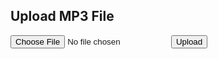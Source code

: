 <!DOCTYPE html>
<html>
<head>
  <title>MP3 Upload</title>
  <link rel="stylesheet" type="text/css" href="uploadstyles.css">
</head>
<body>
  <h2>Upload MP3 File</h2>
  
  <form id="uploadForm" enctype="multipart/form-data">
    <input type="file" id="mp3File" accept=".mp3">
    <button type="submit">Upload</button>
  </form>

  <script>
    document.getElementById('uploadForm').addEventListener('submit', function(e) {
      e.preventDefault(); // Prevent form submission
      
      var fileInput = document.getElementById('mp3File');
      var file = fileInput.files[0];
      
      if (file) {
        var reader = new FileReader();
        reader.onload = function(e) {
          var mp3Data = e.target.result;
          // Send the data to the server using fetch API
          fetch('http://your-domain.com/store-mp3', {
            method: 'POST',
            headers: {
              'Content-Type': 'application/json'
            },
            body: JSON.stringify({ mp3Data: mp3Data })
          })
          .then(function(response) {
            // Handle the server response
            if (response.ok) {
              console.log('MP3 file uploaded successfully');
            } else {
              console.error('Failed to upload MP3 file. Status:', response.status);
            }
          })
          .catch(function(error) {
            // Handle errors
            console.error('Error uploading MP3 file', error);
          });
        }
        reader.readAsDataURL(file);
      }
    });
  </script>
</body>
</html>
